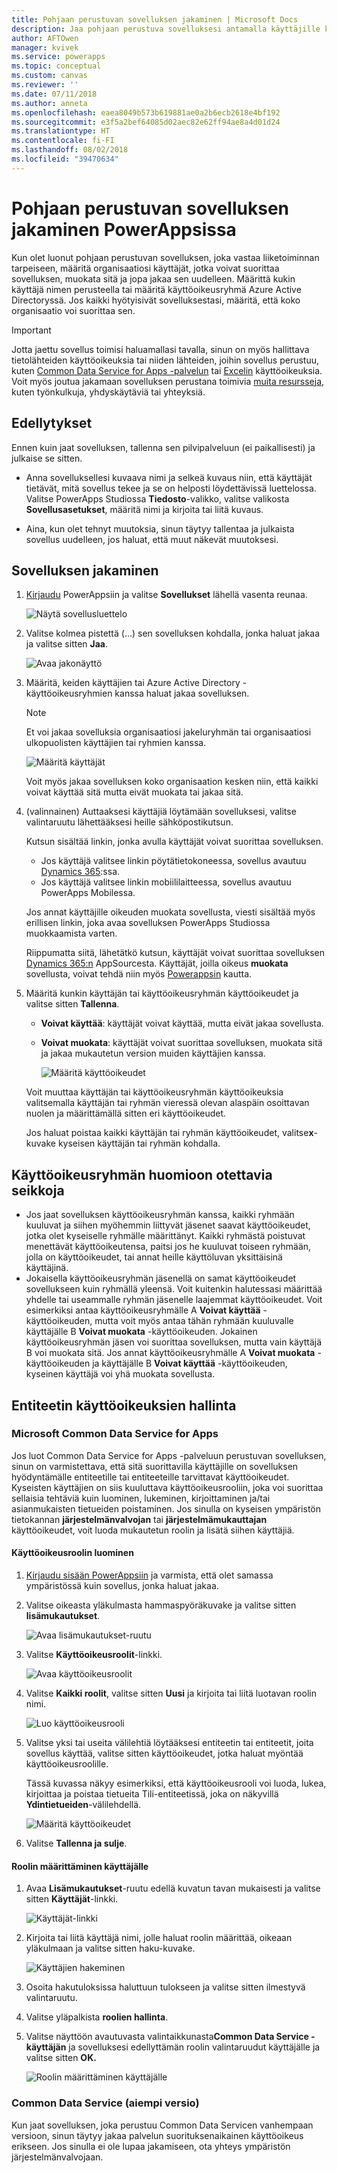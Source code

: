 ```yaml
---
title: Pohjaan perustuvan sovelluksen jakaminen | Microsoft Docs
description: Jaa pohjaan perustuva sovelluksesi antamalla käyttäjille käyttöoikeus sen suorittamiseen tai muokkaamiseen
author: AFTOwen
manager: kvivek
ms.service: powerapps
ms.topic: conceptual
ms.custom: canvas
ms.reviewer: ''
ms.date: 07/11/2018
ms.author: anneta
ms.openlocfilehash: eaea8049b573b619881ae0a2b6ecb2618e4bf192
ms.sourcegitcommit: e3f5a2bef64085d02aec82e62ff94ae8a4d01d24
ms.translationtype: HT
ms.contentlocale: fi-FI
ms.lasthandoff: 08/02/2018
ms.locfileid: "39470634"
---
```

# <a name="share-a-canvas-app-in-powerapps"></a>Pohjaan perustuvan sovelluksen jakaminen PowerAppsissa

Kun olet luonut pohjaan perustuvan sovelluksen, joka vastaa liiketoiminnan tarpeiseen, määritä organisaatiosi käyttäjät, jotka voivat suorittaa sovelluksen, muokata sitä ja jopa jakaa sen uudelleen. Määrittä kukin käyttäjä nimen perusteella tai määritä käyttöoikeusryhmä Azure Active Directoryssä. Jos kaikki hyötyisivät sovelluksestasi, määritä, että koko organisaatio voi suorittaa sen.

> [!IMPORTANT]
> Jotta jaettu sovellus toimisi haluamallasi tavalla, sinun on myös hallittava tietolähteiden käyttöoikeuksia tai niiden lähteiden, joihin sovellus perustuu, kuten [Common Data Service for Apps -palvelun](#common-data-service-for-apps) tai [Excelin](share-app-data.md) käyttöoikeuksia. Voit myös joutua jakamaan sovelluksen perustana toimivia [muita resursseja](share-app-resources.md), kuten työnkulkuja, yhdyskäytäviä tai yhteyksiä.

## <a name="prerequisites"></a>Edellytykset

Ennen kuin jaat sovelluksen, tallenna sen pilvipalveluun (ei paikallisesti) ja julkaise se sitten.

- Anna sovelluksellesi kuvaava nimi ja selkeä kuvaus niin, että käyttäjät tietävät, mitä sovellus tekee ja se on helposti löydettävissä luettelossa. Valitse PowerApps Studiossa **Tiedosto**-valikko, valitse valikosta **Sovellusasetukset**, määritä nimi ja kirjoita tai liitä kuvaus.

- Aina, kun olet tehnyt muutoksia, sinun täytyy tallentaa ja julkaista sovellus uudelleen, jos haluat, että muut näkevät muutoksesi.

## <a name="share-an-app"></a>Sovelluksen jakaminen

1. [Kirjaudu](https://web.powerapps.com?utm_source=padocs&utm_medium=linkinadoc&utm_campaign=referralsfromdoc) PowerAppsiin ja valitse **Sovellukset** lähellä vasenta reunaa.

    ![Näytä sovellusluettelo](./media/share-app/file-apps.png)

1. Valitse kolmea pistettä (...) sen sovelluksen kohdalla, jonka haluat jakaa ja valitse sitten **Jaa**.

    ![Avaa jakonäyttö](./media/share-app/ellipsis-share.png)

1. Määritä, keiden käyttäjien tai Azure Active Directory -käyttöoikeusryhmien kanssa haluat jakaa sovelluksen.

    > [!NOTE]
    > Et voi jakaa sovelluksia organisaatiosi jakeluryhmän tai organisaatiosi ulkopuolisten käyttäjien tai ryhmien kanssa.

    ![Määritä käyttäjät](./media/share-app/share-list.png)

    Voit myös jakaa sovelluksen koko organisaation kesken niin, että kaikki voivat käyttää sitä mutta eivät muokata tai jakaa sitä.

1. (valinnainen) Auttaaksesi käyttäjiä löytämään sovelluksesi, valitse valintaruutu lähettääksesi heille sähköpostikutsun.

    Kutsun sisältää linkin, jonka avulla käyttäjät voivat suorittaa sovelluksen.

    - Jos käyttäjä valitsee linkin pöytätietokoneessa, sovellus avautuu [Dynamics 365](http://home.dynamics.com):ssa.
    - Jos käyttäjä valitsee linkin mobiililaitteessa, sovellus avautuu PowerApps Mobilessa.

    Jos annat käyttäjille oikeuden muokata sovellusta, viesti sisältää myös erillisen linkin, joka avaa sovelluksen PowerApps Studiossa muokkaamista varten.

    Riippumatta siitä, lähetätkö kutsun, käyttäjät voivat suorittaa sovelluksen [Dynamics 365:n](http://home.dynamics.com) AppSourcesta. Käyttäjät, joilla oikeus **muokata** sovellusta, voivat tehdä niin myös [Powerappsin](http://web.powerapps.com?utm_source=padocs&utm_medium=linkinadoc&utm_campaign=referralsfromdoc) kautta.

1. Määritä kunkin käyttäjän tai käyttöoikeusryhmän käyttöoikeudet ja valitse sitten **Tallenna**.

    - **Voivat käyttää**: käyttäjät voivat käyttää, mutta eivät jakaa sovellusta.
    - **Voivat muokata**: käyttäjät voivat suorittaa sovelluksen, muokata sitä ja jakaa mukautetun version muiden käyttäjien kanssa.

        ![Määritä käyttöoikeudet](./media/share-app/edit-use.png)

    Voit muuttaa käyttäjän tai käyttöoikeusryhmän käyttöoikeuksia valitsemalla käyttäjän tai ryhmän vieressä olevan alaspäin osoittavan nuolen ja määrittämällä sitten eri käyttöoikeudet.

    Jos haluat poistaa kaikki käyttäjän tai ryhmän käyttöoikeudet, valitse**x**-kuvake kyseisen käyttäjän tai ryhmän kohdalla.

## <a name="security-group-considerations"></a>Käyttöoikeusryhmän huomioon otettavia seikkoja

- Jos jaat sovelluksen käyttöoikeusryhmän kanssa, kaikki ryhmään kuuluvat ja siihen myöhemmin liittyvät jäsenet saavat käyttöoikeudet, jotka olet kyseiselle ryhmälle määrittänyt. Kaikki ryhmästä poistuvat menettävät käyttöoikeutensa, paitsi jos he kuuluvat toiseen ryhmään, jolla on käyttöoikeudet, tai annat heille käyttöluvan yksittäisinä käyttäjinä.
- Jokaisella käyttöoikeusryhmän jäsenellä on samat käyttöoikeudet sovellukseen kuin ryhmällä yleensä. Voit kuitenkin halutessasi määrittää yhdelle tai useammalle ryhmän jäsenelle laajemmat käyttöoikeudet. Voit esimerkiksi antaa käyttöoikeusryhmälle A **Voivat käyttää** -käyttöoikeuden, mutta voit myös antaa tähän ryhmään kuuluvalle käyttäjälle B **Voivat muokata** -käyttöoikeuden. Jokainen käyttöoikeusryhmän jäsen voi suorittaa sovelluksen, mutta vain käyttäjä B voi muokata sitä. Jos annat käyttöoikeusryhmälle A **Voivat muokata** -käyttöoikeuden ja käyttäjälle B **Voivat käyttää** -käyttöoikeuden, kyseinen käyttäjä voi yhä muokata sovellusta.

## <a name="manage-entity-permissions"></a>Entiteetin käyttöoikeuksien hallinta

### <a name="common-data-service-for-apps"></a>Microsoft Common Data Service for Apps

Jos luot Common Data Service for Apps -palveluun perustuvan sovelluksen, sinun on varmistettava, että sitä suorittavilla käyttäjille on sovelluksen hyödyntämälle entiteetille tai entiteeteille tarvittavat käyttöoikeudet. Kyseisten käyttäjien on siis kuuluttava käyttöoikeusrooliin, joka voi suorittaa sellaisia tehtäviä kuin luominen, lukeminen, kirjoittaminen ja/tai asianmukaisten tietueiden poistaminen. Jos sinulla on kyseisen ympäristön tietokannan **järjestelmänvalvojan** tai **järjestelmämukauttajan** käyttöoikeudet, voit luoda mukautetun roolin ja lisätä siihen käyttäjiä.

#### <a name="create-a-security-role"></a>Käyttöoikeusroolin luominen

1. [Kirjaudu sisään PowerAppsiin](https://web.powerapps.com?utm_source=padocs&utm_medium=linkinadoc&utm_campaign=referralsfromdoc) ja varmista, että olet samassa ympäristössä kuin sovellus, jonka haluat jakaa.

1. Valitse oikeasta yläkulmasta hammaspyöräkuvake ja valitse sitten **lisämukautukset**.

    ![Avaa lisämukautukset-ruutu](media/share-app/advanced-customizations.png)

1. Valitse **Käyttöoikeusroolit**-linkki.

    ![Avaa käyttöoikeusroolit](media/share-app/security-roles.png)

1. Valitse **Kaikki roolit**, valitse sitten **Uusi** ja kirjoita tai liitä luotavan roolin nimi.

    ![Luo käyttöoikeusrooli](media/share-app/new-role.png)

1. Valitse yksi tai useita välilehtiä löytääksesi entiteetin tai entiteetit, joita sovellus käyttää, valitse sitten käyttöoikeudet, jotka haluat myöntää käyttöoikeusroolille.

    Tässä kuvassa näkyy esimerkiksi, että käyttöoikeusrooli voi luoda, lukea, kirjoittaa ja poistaa tietueita Tili-entiteetissä, joka on näkyvillä **Ydintietueiden**-välilehdellä.

    ![Määritä käyttöoikeudet](media/share-app/grant-access.png)

1. Valitse **Tallenna ja sulje**.

#### <a name="assign-a-user-to-a-role"></a>Roolin määrittäminen käyttäjälle

1. Avaa **Lisämukautukset**-ruutu edellä kuvatun tavan mukaisesti ja valitse sitten **Käyttäjät**-linkki.

    ![Käyttäjät-linkki](media/share-app/open-users.png)

1. Kirjoita tai liitä käyttäjä nimi, jolle haluat roolin määrittää, oikeaan yläkulmaan ja valitse sitten haku-kuvake.

    ![Käyttäjien hakeminen](media/share-app/search-users.png)

1. Osoita hakutuloksissa haluttuun tulokseen ja valitse sitten ilmestyvä valintaruutu.

1. Valitse yläpalkista **roolien hallinta**.

1. Valitse näyttöön avautuvasta valintaikkunasta**Common Data Service -käyttäjän** ja sovelluksesi edellyttämän roolin valintaruudut käyttäjälle ja valitse sitten **OK.**

    ![Roolin määrittäminen käyttäjälle](media/share-app/assign-users.png)

### <a name="common-data-service-previous-version"></a>Common Data Service (aiempi versio)

Kun jaat sovelluksen, joka perustuu Common Data Servicen vanhempaan versioon, sinun täytyy jakaa palvelun suorituksenaikainen käyttöoikeus erikseen. Jos sinulla ei ole lupaa jakamiseen, ota yhteys ympäristön järjestelmänvalvojaan.